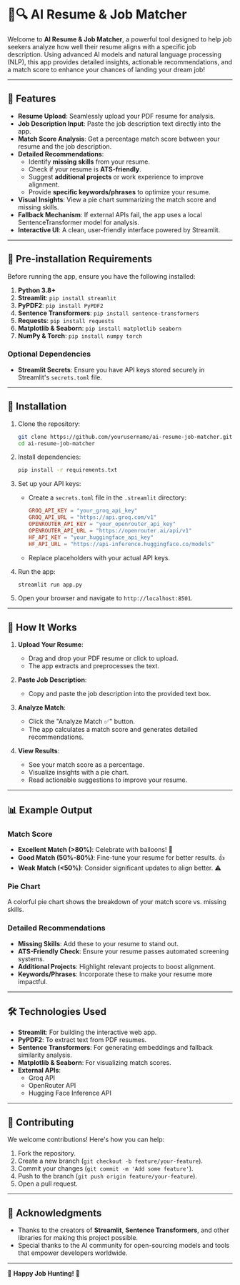 # 📄🔍 AI Resume & Job Matcher

Welcome to **AI Resume & Job Matcher**, a powerful tool designed to help job seekers analyze how well their resume aligns with a specific job description. Using advanced AI models and natural language processing (NLP), this app provides detailed insights, actionable recommendations, and a match score to enhance your chances of landing your dream job!

---

## 🌟 Features

- **Resume Upload**: Seamlessly upload your PDF resume for analysis.
- **Job Description Input**: Paste the job description text directly into the app.
- **Match Score Analysis**: Get a percentage match score between your resume and the job description.
- **Detailed Recommendations**:
  - Identify **missing skills** from your resume.
  - Check if your resume is **ATS-friendly**.
  - Suggest **additional projects** or work experience to improve alignment.
  - Provide **specific keywords/phrases** to optimize your resume.
- **Visual Insights**: View a pie chart summarizing the match score and missing skills.
- **Fallback Mechanism**: If external APIs fail, the app uses a local SentenceTransformer model for analysis.
- **Interactive UI**: A clean, user-friendly interface powered by Streamlit.

---

## 🔧 Pre-installation Requirements

Before running the app, ensure you have the following installed:

1. **Python 3.8+**
2. **Streamlit**: `pip install streamlit`
3. **PyPDF2**: `pip install PyPDF2`
4. **Sentence Transformers**: `pip install sentence-transformers`
5. **Requests**: `pip install requests`
6. **Matplotlib & Seaborn**: `pip install matplotlib seaborn`
7. **NumPy & Torch**: `pip install numpy torch`

### Optional Dependencies
- **Streamlit Secrets**: Ensure you have API keys stored securely in Streamlit's `secrets.toml` file.

---

## 🚀 Installation

1. Clone the repository:
   ```bash
   git clone https://github.com/yourusername/ai-resume-job-matcher.git
   cd ai-resume-job-matcher
   ```

2. Install dependencies:
   ```bash
   pip install -r requirements.txt
   ```

3. Set up your API keys:
   - Create a `secrets.toml` file in the `.streamlit` directory:
     ```toml
     GROQ_API_KEY = "your_groq_api_key"
     GROQ_API_URL = "https://api.groq.com/v1"
     OPENROUTER_API_KEY = "your_openrouter_api_key"
     OPENROUTER_API_URL = "https://openrouter.ai/api/v1"
     HF_API_KEY = "your_huggingface_api_key"
     HF_API_URL = "https://api-inference.huggingface.co/models"
     ```
   - Replace placeholders with your actual API keys.

4. Run the app:
   ```bash
   streamlit run app.py
   ```

5. Open your browser and navigate to `http://localhost:8501`.

---

## 🎨 How It Works

1. **Upload Your Resume**:
   - Drag and drop your PDF resume or click to upload.
   - The app extracts and preprocesses the text.

2. **Paste Job Description**:
   - Copy and paste the job description into the provided text box.

3. **Analyze Match**:
   - Click the "Analyze Match ✅" button.
   - The app calculates a match score and generates detailed recommendations.

4. **View Results**:
   - See your match score as a percentage.
   - Visualize insights with a pie chart.
   - Read actionable suggestions to improve your resume.

---

## 📊 Example Output

### Match Score
- **Excellent Match (>80%)**: Celebrate with balloons! 🎉
- **Good Match (50%-80%)**: Fine-tune your resume for better results. 👍
- **Weak Match (<50%)**: Consider significant updates to align better. ⚠️

### Pie Chart
A colorful pie chart shows the breakdown of your match score vs. missing skills.

### Detailed Recommendations
- **Missing Skills**: Add these to your resume to stand out.
- **ATS-Friendly Check**: Ensure your resume passes automated screening systems.
- **Additional Projects**: Highlight relevant projects to boost alignment.
- **Keywords/Phrases**: Incorporate these to make your resume more impactful.

---

## 🛠️ Technologies Used

- **Streamlit**: For building the interactive web app.
- **PyPDF2**: To extract text from PDF resumes.
- **Sentence Transformers**: For generating embeddings and fallback similarity analysis.
- **Matplotlib & Seaborn**: For visualizing match scores.
- **External APIs**:
  - Groq API
  - OpenRouter API
  - Hugging Face Inference API

---

## 📝 Contributing

We welcome contributions! Here's how you can help:

1. Fork the repository.
2. Create a new branch (`git checkout -b feature/your-feature`).
3. Commit your changes (`git commit -m 'Add some feature'`).
4. Push to the branch (`git push origin feature/your-feature`).
5. Open a pull request.

---



## 🙏 Acknowledgments

- Thanks to the creators of **Streamlit**, **Sentence Transformers**, and other libraries for making this project possible.
- Special thanks to the AI community for open-sourcing models and tools that empower developers worldwide.

---



🌟 **Happy Job Hunting!** 🌟